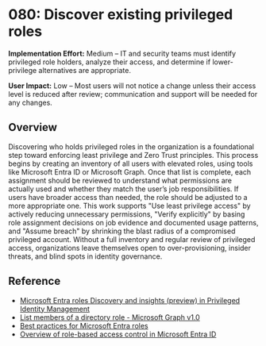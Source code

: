 # 080: Discover existing privileged roles

**Implementation Effort:** Medium – IT and security teams must identify privileged role holders, analyze their access, and determine if lower-privilege alternatives are appropriate.

**User Impact:** Low – Most users will not notice a change unless their access level is reduced after review; communication and support will be needed for any changes.

## Overview

Discovering who holds privileged roles in the organization is a foundational step toward enforcing least privilege and Zero Trust principles. This process begins by creating an inventory of all users with elevated roles, using tools like Microsoft Entra ID or Microsoft Graph. Once that list is complete, each assignment should be reviewed to understand what permissions are actually used and whether they match the user’s job responsibilities. If users have broader access than needed, the role should be adjusted to a more appropriate one. This work supports "Use least privilege access" by actively reducing unnecessary permissions, "Verify explicitly" by basing role assignment decisions on job evidence and documented usage patterns, and "Assume breach" by shrinking the blast radius of a compromised privileged account. Without a full inventory and regular review of privileged access, organizations leave themselves open to over-provisioning, insider threats, and blind spots in identity governance.

## Reference

* [Microsoft Entra roles Discovery and insights (preview) in Privileged Identity Management](https://learn.microsoft.com/entra/id-governance/privileged-identity-management/pim-security-wizard)
* [List members of a directory role - Microsoft Graph v1.0](https://learn.microsoft.com/graph/api/directoryrole-list-members?view=graph-rest-1.0&tabs=http)
* [Best practices for Microsoft Entra roles](https://learn.microsoft.com/entra/identity/role-based-access-control/best-practices)
* [Overview of role-based access control in Microsoft Entra ID](https://learn.microsoft.com/entra/identity/role-based-access-control/custom-overview)
